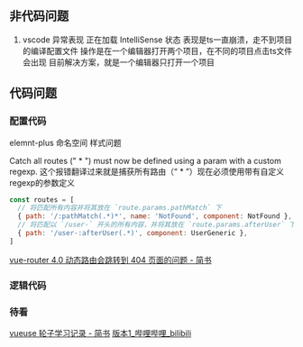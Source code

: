 ## 非代码问题

1. vscode 异常表现 正在加载 IntelliSense 状态
   表现是ts一直崩溃，走不到项目的编译配置文件
   操作是在一个编辑器打开两个项目，在不同的项目点击ts文件会出现
   目前解决方案，就是一个编辑器只打开一个项目


## 代码问题

### 配置代码
elemnt-plus 命名空间 样式问题


Catch all routes (" * ") must now be defined using a param with a custom regexp.
这个报错翻译过来就是捕获所有路由（“ * ”）现在必须使用带有自定义regexp的参数定义
```js
const routes = [
  // 将匹配所有内容并将其放在 `route.params.pathMatch` 下
  { path: '/:pathMatch(.*)*', name: 'NotFound', component: NotFound },
  // 将匹配以 `/user-` 开头的所有内容，并将其放在 `route.params.afterUser` 下
  { path: '/user-:afterUser(.*)', component: UserGeneric },
]
```

[vue-router 4.0 动态路由会跳转到 404 页面的问题 - 简书](https://www.jianshu.com/p/061d468d4438)
### 逻辑代码



### 待看
[vueuse 轮子学习记录 - 简书](https://www.jianshu.com/p/4a5bdb941b0c)
[版本1\_哔哩哔哩\_bilibili](https://www.bilibili.com/video/BV1SY411j7VF/?p=3)

